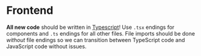 # Frontend

**All new code** should be written in [Typescript](https://www.typescriptlang.org/)! Use `.tsx` endings for components and `.ts` endings for all other files. File imports should be done *without* file endings so we can transition between TypeScript code and JavaScript code without issues. 
